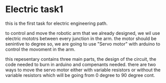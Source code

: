 # Electric task1

this is the first task for electric engineering path.

to control and move the robotic arm that we already designed, we wil use electric mototrs between every junction in the arm. the motor should be senintive to degree so, we are going to use "Servo motor" with arduino to control the movoment in the arm. 

this repesentary contains three main parts, the design of the circuit, the code needed to burn in arduino and compenants needed.
there are two ways to move the servo motor either with variable resistors or without the variable resistors which will be going from 0 degree to 90 degree cont. 

